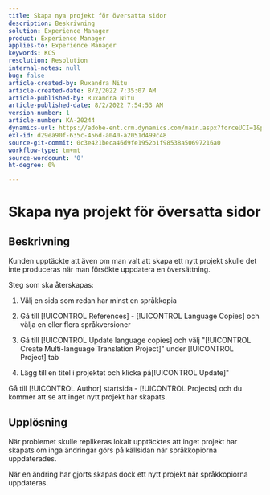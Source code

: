 ```yaml
---
title: Skapa nya projekt för översatta sidor
description: Beskrivning
solution: Experience Manager
product: Experience Manager
applies-to: Experience Manager
keywords: KCS
resolution: Resolution
internal-notes: null
bug: false
article-created-by: Ruxandra Nitu
article-created-date: 8/2/2022 7:35:07 AM
article-published-by: Ruxandra Nitu
article-published-date: 8/2/2022 7:54:53 AM
version-number: 1
article-number: KA-20244
dynamics-url: https://adobe-ent.crm.dynamics.com/main.aspx?forceUCI=1&pagetype=entityrecord&etn=knowledgearticle&id=113b629f-3512-ed11-b83d-0022480867bd
exl-id: d29ea90f-635c-456d-a040-a2051d499c48
source-git-commit: 0c3e421beca46d9fe1952b1f98538a50697216a0
workflow-type: tm+mt
source-wordcount: '0'
ht-degree: 0%

---
```


# Skapa nya projekt för översatta sidor

## Beskrivning


Kunden upptäckte att även om man valt att skapa ett nytt projekt skulle det inte produceras när man försökte uppdatera en översättning.

Steg som ska återskapas:

1. Välj en sida som redan har minst en språkkopia

2. Gå till [!UICONTROL References] - [!UICONTROL Language Copies] och välja en eller flera språkversioner

3. Gå till [!UICONTROL Update language copies] och välj &quot;[!UICONTROL Create Multi-language Translation Project]&quot; under [!UICONTROL Project] tab

4. Lägg till en titel i projektet och klicka på[!UICONTROL Update]&quot;

Gå till [!UICONTROL Author] startsida - [!UICONTROL Projects] och du kommer att se att inget nytt projekt har skapats.


## Upplösning


När problemet skulle replikeras lokalt upptäcktes att inget projekt har skapats om inga ändringar görs på källsidan när språkkopiorna uppdaterades.

När en ändring har gjorts skapas dock ett nytt projekt när språkkopiorna uppdateras.
